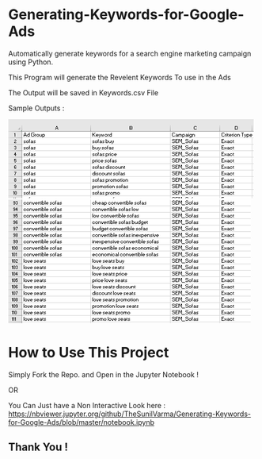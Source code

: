 # Generating-Keywords-for-Google-Ads
Automatically generate keywords for a search engine marketing campaign using Python.

This Program will generate the Revelent Keywords To use in the Ads

The Output will be saved in Keywords.csv File

Sample Outputs :

![Output_1](/output1.PNG)
![Output_2](/output2.PNG)

# How to Use This Project

Simply Fork the Repo. and Open in the Jupyter Notebook !

OR

You Can Just have a Non Interactive Look here : https://nbviewer.jupyter.org/github/TheSunilVarma/Generating-Keywords-for-Google-Ads/blob/master/notebook.ipynb

## Thank You !
